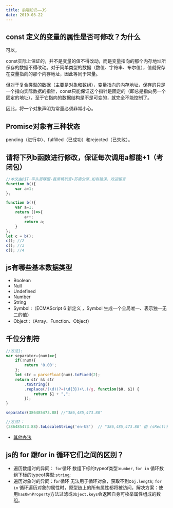 ```yaml
---
title: 前端知识——JS
date: 2019-03-22
---
```


## const 定义的变量的属性是否可修改？为什么

可以。

const实际上保证的，并不是变量的值不得改动，而是变量指向的那个内存地址所保存的数据不得改动。对于简单类型的数据（数值、字符串、布尔值），值就保存在变量指向的那个内存地址，因此等同于常量。

但对于复合类型的数据（主要是对象和数组），变量指向的内存地址，保存的只是一个指向实际数据的指针，const只能保证这个指针是固定的（即总是指向另一个固定的地址），至于它指向的数据结构是不是可变的，就完全不能控制了。

因此，将一个对象声明为常量必须非常小心。

## Promise对象有三种状态

pending（进行中）、fulfilled（已成功）和rejected（已失败）。

## 请将下列b函数进行修改，保证每次调用a都能+1（考闭包）

```js
//本文由@IT·平头哥联盟-首席填坑官∙苏南分享,如有错误，欢迎留言
function b(){
	var a=1;
};

function b(){
	var a=1;
	return ()=>{
		a++;
		return a;
	}
};
let c = b();
c(); //2
c(); //3
c(); //4
```

## js有哪些基本数据类型

- Boolean
- Null
- Undefined
- Number
- String
- Symbol :（ECMAScript 6 新定义 ，Symbol 生成一个全局唯一、表示独一无二的值）
- Object :（Array、Function、Object）

## 千位分割符

```js
//方法1:
var separator=(num)=>{
	if(!num){
		return '0.00';
	};
	let str = parseFloat(num).toFixed(2);
	return str && str
		.toString()
		.replace(/(\d)(?=(\d{3})+\.)/g, function($0, $1) {
			return $1 + ",";
		});
}

separator(386485473.88) //"386,485,473.88"

//方法2：
(386485473.88).toLocaleString('en-US')  // "386,485,473.88" 由 (sRect)补充
```

- [其他办法](https://www.jb51.net/article/61585.htm)

## js的 for 跟for in 循环它们之间的区别？

- 遍历数组时的异同： `for`循环 数组下标的typeof类型:`number`, `for in` 循环数组下标的typeof类型:`string`;
- 遍历对象时的异同：f`or`循环 无法用于循环对象，获取不到o`bj.length`; `for in` 循环遍历对象的属性时，原型链上的所有属性都将被访问，解决方案：使用`hasOwnProperty`方法过滤或`Object.keys`会返回自身可枚举属性组成的数组。
